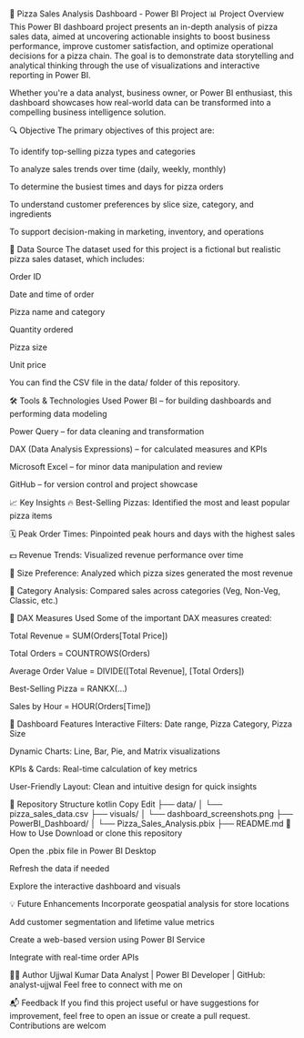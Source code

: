 🍕 Pizza Sales Analysis Dashboard - Power BI Project
📊 Project Overview
This Power BI dashboard project presents an in-depth analysis of pizza sales data, aimed at uncovering actionable insights to boost business performance, improve customer satisfaction, and optimize operational decisions for a pizza chain. The goal is to demonstrate data storytelling and analytical thinking through the use of visualizations and interactive reporting in Power BI.

Whether you're a data analyst, business owner, or Power BI enthusiast, this dashboard showcases how real-world data can be transformed into a compelling business intelligence solution.

🔍 Objective
The primary objectives of this project are:

To identify top-selling pizza types and categories

To analyze sales trends over time (daily, weekly, monthly)

To determine the busiest times and days for pizza orders

To understand customer preferences by slice size, category, and ingredients

To support decision-making in marketing, inventory, and operations

🧩 Data Source
The dataset used for this project is a fictional but realistic pizza sales dataset, which includes:

Order ID

Date and time of order

Pizza name and category

Quantity ordered

Pizza size

Unit price

You can find the CSV file in the data/ folder of this repository.

🛠️ Tools & Technologies Used
Power BI – for building dashboards and performing data modeling

Power Query – for data cleaning and transformation

DAX (Data Analysis Expressions) – for calculated measures and KPIs

Microsoft Excel – for minor data manipulation and review

GitHub – for version control and project showcase

📈 Key Insights
🔥 Best-Selling Pizzas: Identified the most and least popular pizza items

🗓️ Peak Order Times: Pinpointed peak hours and days with the highest sales

💵 Revenue Trends: Visualized revenue performance over time

📏 Size Preference: Analyzed which pizza sizes generated the most revenue

🍕 Category Analysis: Compared sales across categories (Veg, Non-Veg, Classic, etc.)

🧮 DAX Measures Used
Some of the important DAX measures created:

Total Revenue = SUM(Orders[Total Price])

Total Orders = COUNTROWS(Orders)

Average Order Value = DIVIDE([Total Revenue], [Total Orders])

Best-Selling Pizza = RANKX(...)

Sales by Hour = HOUR(Orders[Time])

📌 Dashboard Features
Interactive Filters: Date range, Pizza Category, Pizza Size

Dynamic Charts: Line, Bar, Pie, and Matrix visualizations

KPIs & Cards: Real-time calculation of key metrics

User-Friendly Layout: Clean and intuitive design for quick insights

📁 Repository Structure
kotlin
Copy
Edit
├── data/
│   └── pizza_sales_data.csv
├── visuals/
│   └── dashboard_screenshots.png
├── PowerBI_Dashboard/
│   └── Pizza_Sales_Analysis.pbix
├── README.md
🚀 How to Use
Download or clone this repository

Open the .pbix file in Power BI Desktop

Refresh the data if needed

Explore the interactive dashboard and visuals

💡 Future Enhancements
Incorporate geospatial analysis for store locations

Add customer segmentation and lifetime value metrics

Create a web-based version using Power BI Service

Integrate with real-time order APIs

👨‍💻 Author
Ujjwal Kumar
Data Analyst | Power BI Developer | GitHub: analyst-ujjwal
Feel free to connect with me on 

📬 Feedback
If you find this project useful or have suggestions for improvement, feel free to open an issue or create a pull request. Contributions are welcom
